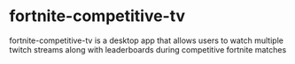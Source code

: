 # fortnite-competitive-tv

fortnite-competitive-tv is a desktop app that allows users to watch multiple twitch streams along with leaderboards during competitive fortnite matches
